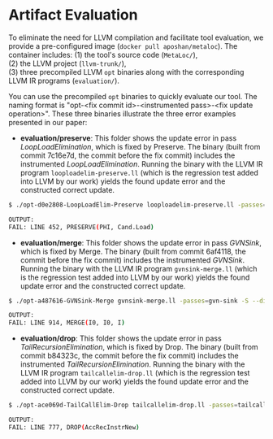 # Artifact Evaluation

To eliminate the need for LLVM compilation and facilitate tool evaluation, we provide a pre-configured image (`docker pull aposhan/metaloc`).
The container includes:
    (1) the tool's source code (`MetaLoc/`),  
    (2) the LLVM project (`llvm-trunk/`),  
    (3) three precompiled LLVM `opt` binaries along with the corresponding LLVM IR programs (`evaluation/`).

You can use the precompiled `opt` binaries to quickly evaluate our tool.
The naming format is "opt-\<fix commit id\>-\<instrumented pass\>-\<fix update operation\>".
These three binaries illustrate the three error examples presented in our paper:

- **evaluation/preserve**: This folder shows the update error in pass *LoopLoadElimination*, which is fixed by Preserve. The binary (built from commit 7c16e7d, the commit before the fix commit) includes the instrumented *LoopLoadElimination*. Running the binary with the LLVM IR program `looploadelim-preserve.ll` (which is the regression test added into LLVM by our work) yields the found update error and the constructed correct update.

```bash
$ ./opt-d0e2808-LoopLoadElim-Preserve looploadelim-preserve.ll -passes=loop-load-elim -S --disable-output

OUTPUT:
FAIL: LINE 452, PRESERVE(PHI, Cand.Load)
```

- **evaluation/merge**: This folder shows the update error in pass *GVNSink*, which is fixed by Merge. The binary (built from commit 6af4118, the commit before the fix commit) includes the instrumented *GVNSink*. Running the binary with the LLVM IR program `gvnsink-merge.ll` (which is the regression test added into LLVM by our work) yields the found update error and the constructed correct update.

```bash
$ ./opt-a487616-GVNSink-Merge gvnsink-merge.ll -passes=gvn-sink -S --disable-output

OUTPUT:
FAIL: LINE 914, MERGE(I0, I0, I)
```

- **evaluation/drop**: This folder shows the update error in pass *TailRecursionElimination*, which is fixed by Drop. The binary (built from commit b84323c, the commit before the fix commit) includes the instrumented *TailRecursionElimination*. Running the binary with the LLVM IR program `tailcallelim-drop.ll` (which is the regression test added into LLVM by our work) yields the found update error and the constructed correct update.


```bash
$ ./opt-ace069d-TailCallElim-Drop tailcallelim-drop.ll -passes=tailcallelim -S --disable-output

OUTPUT:
FAIL: LINE 777, DROP(AccRecInstrNew)
```
